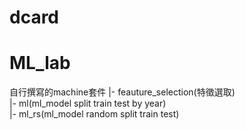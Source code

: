 # dcard
# ML_lab
  自行撰寫的machine套件
  |- feauture_selection(特徵選取)  
  |- ml(ml_model split train test by year)  
  |- ml_rs(ml_model random split train test)  
